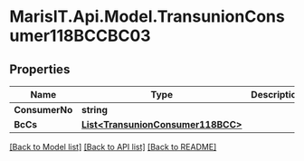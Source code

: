 
# MarisIT.Api.Model.TransunionConsumer118BCCBC03

## Properties

Name | Type | Description | Notes
------------ | ------------- | ------------- | -------------
**ConsumerNo** | **string** |  | [optional] 
**BcCs** | [**List&lt;TransunionConsumer118BCC&gt;**](TransunionConsumer118BCC.md) |  | [optional] 

[[Back to Model list]](../README.md#documentation-for-models)
[[Back to API list]](../README.md#documentation-for-api-endpoints)
[[Back to README]](../README.md)

